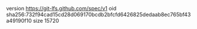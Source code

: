 version https://git-lfs.github.com/spec/v1
oid sha256:732f94cad15cd28d069170bcdb2bfcfd6426825dedaab8ec765bf43a49190f10
size 15720
